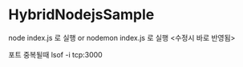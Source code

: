 # HybridNodejsSample

node index.js 로 실행
or 
nodemon index.js 로 실행 <수정시 바로 반영됨>

포트 중복될때 
lsof -i tcp:3000
